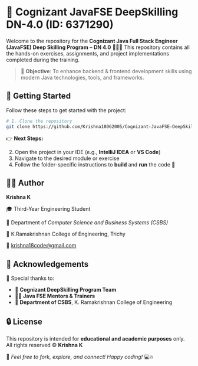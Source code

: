 # 🚀 Cognizant JavaFSE DeepSkilling DN-4.0 (ID: 6371290)

Welcome to the repository for the **Cognizant Java Full Stack Engineer (JavaFSE) Deep Skilling Program** – **DN 4.0** 👨‍💻✨
This repository contains all the hands-on exercises, assignments, and project implementations completed during the training.

> 🌟 **Objective**: To enhance backend & frontend development skills using modern Java technologies, tools, and frameworks.


## 🧽 Getting Started

Follow these steps to get started with the project:

```bash
# 1. Clone the repository
git clone https://github.com/Krishna18062005/Cognizant-JavaFSE-DeepSkilling-DN-4.0-6371290.git
```

👉 **Next Steps:**

2. Open the project in your IDE (e.g., **IntelliJ IDEA** or **VS Code**)
3. Navigate to the desired module or exercise
4. Follow the folder-specific instructions to **build** and **run** the code 🚀


## 👨‍🎓 Author

**Krishna K**

🎓 Third-Year Engineering Student

🏫 Department of *Computer Science and Business Systems (CSBS)*

🏩 K.Ramakrishnan College of Engineering, Trichy

📧 [krishna18code@gmail.com](mailto:krishna18code@gmail.com)



## 🌟 Acknowledgements

🙏 Special thanks to:

* 💼 **Cognizant DeepSkilling Program Team**
* 👨‍🏫 **Java FSE Mentors & Trainers**
* 🏢 **Department of CSBS**, K. Ramakrishnan College of Engineering



## 🔒 License

This repository is intended for **educational and academic purposes** only.
All rights reserved © **Krishna K**



🌟 *Feel free to fork, explore, and connect! Happy coding!* 💻🔥
